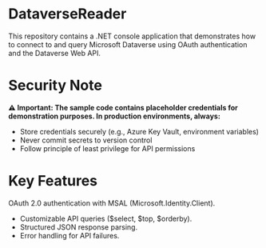 # DataverseReader
This repository contains a .NET console application that demonstrates how to connect to and query Microsoft Dataverse using OAuth authentication and the Dataverse Web API.

 # Security Note
**⚠️ Important: The sample code contains placeholder credentials for demonstration purposes. In production environments, always:**

- Store credentials securely (e.g., Azure Key Vault, environment variables)
- Never commit secrets to version control
- Follow principle of least privilege for API permissions
# Key Features
OAuth 2.0 authentication with MSAL (Microsoft.Identity.Client).

- Customizable API queries ($select, $top, $orderby).
- Structured JSON response parsing.
- Error handling for API failures.
  
